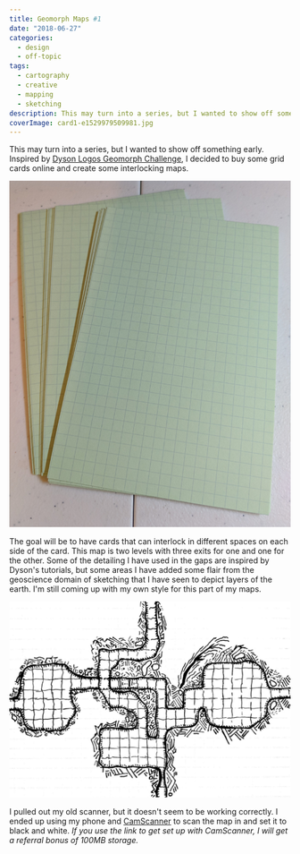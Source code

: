 ```yaml
---
title: Geomorph Maps #1
date: "2018-06-27"
categories: 
  - design
  - off-topic
tags: 
  - cartography
  - creative
  - mapping
  - sketching
description: This may turn into a series, but I wanted to show off something early. Inspired by [Dyson Logos Geomorph Challenge](https://rpgcharacters.wordpress.com/maps/geomorph-mapping-project/), I decided to buy some grid cards online and create some interlocking maps.
coverImage: card1-e1529979509981.jpg
---
```


This may turn into a series, but I wanted to show off something early. Inspired by [Dyson Logos Geomorph Challenge](https://rpgcharacters.wordpress.com/maps/geomorph-mapping-project/), I decided to buy some grid cards online and create some interlocking maps.

![mvimg_20180625_211934](./images/mvimg_20180625_211934.jpg)

The goal will be to have cards that can interlock in different spaces on each side of the card. This map is two levels with three exits for one and one for the other. Some of the detailing I have used in the gaps are inspired by Dyson's tutorials, but some areas I have added some flair from the geoscience domain of sketching that I have seen to depict layers of the earth. I'm still coming up with my own style for this part of my maps.

![card1](./images/card1-e1529979509981.jpg)

I pulled out my old scanner, but it doesn't seem to be working correctly. I ended up using my phone and [CamScanner](http://www.camscanner.com/r?398426282) to scan the map in and set it to black and white. _If you use the link to get set up with CamScanner, I will get a referral bonus of 100MB storage._
